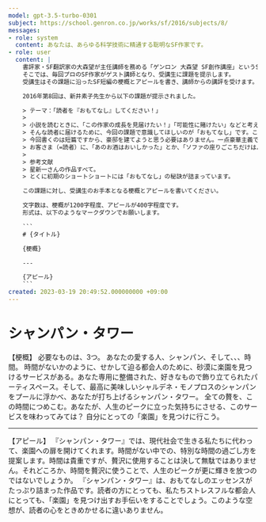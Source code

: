 ```yaml
---
model: gpt-3.5-turbo-0301
subject: https://school.genron.co.jp/works/sf/2016/subjects/8/
messages:
- role: system
  content: あなたは、あらゆる科学技術に精通する聡明なSF作家です。
- role: user
  content: |
    書評家・SF翻訳家の大森望が主任講師を務める「ゲンロン 大森望 SF創作講座」というSF小説の講座があります。
    そこでは、毎回プロのSF作家がゲスト講師となり、受講生に課題を提示します。
    受講生はその課題に沿ったSF短編の梗概とアピールを書き、講師からの講評を受けます。

    2016年第8回は、新井素子先生から以下の課題が提示されました。

    > テーマ：「読者を『おもてなし』してください！」
    >
    > 小説を読むときに、「この作家の成長を見届けたい！」「可能性に賭けたい」などと考える人はほとんどいません。たいていの人は、たんに楽しむために本を手に取り、読んでいるはずです。
    > そんな読者に届けるために、今回の課題で意識してほしいのが「おもてなし」です。これから構築するお話を自分の家だと思って、その中に読者を招待し、おもてなしする方法を考えてみてください。
    > 今回書くのは短篇ですから、豪邸を建てようと思う必要はありません。一点豪華主義でいいんです。
    > お客さま（=読者）に、「あのお酒はおいしかった」とか、「ソファの座りごこちだけはよかった」と思ってもらえるように、どこか一点でよいので、読者の心を掴めるような梗概を作ってください。
    >  
    > 参考文献
    > 星新一さんの作品すべて。
    > とくに初期のショートショートには「おもてなし」の秘訣が詰まっています。

    この課題に対し、受講生のお手本となる梗概とアピールを書いてください。

    文字数は、梗概が1200字程度、アピールが400字程度です。
    形式は、以下のようなマークダウンでお願いします。

    ```
    # {タイトル}

    {梗概}

    ---

    {アピール}
    ```
created: 2023-03-19 20:49:52.000000000 +09:00
---
```

# シャンパン・タワー

【梗概】
必要なものは、3つ。
あなたの愛する人、シャンパン、そして、、、時間。
時間がないかのように、せかして迫る都会人のために、砂漠に楽園を見つけるサービスがある。あなた専用に整備された、好きなもので飾り立てられたパーティスペース。そして、最高に美味しいシャルデネ・モノプロスのシャンパンをプールに浮かべ、あなたが打ち上げるシャンパン・タワー。
全ての贅を、この時間につめこむ。あなたが、人生のピークに立った気持ちにさせる、このサービスを味わってみては？
自分にとっての「楽園」を見つけに行こう。

---

【アピール】
『シャンパン・タワー』では、現代社会で生きる私たちに代わって、楽園への扉を開けてくれます。時間がない中での、特別な時間の過ごし方を提案します。時間は貴重ですが、贅沢に使用することは決して無駄ではありません。それどころか、時間を贅沢に使うことで、人生のピークが更に輝きを放つのではないでしょうか。
『シャンパン・タワー』は、おもてなしのエッセンスがたっぷり詰まった作品です。読者の方にとっても、私たちストレスフルな都会人にとっても、「楽園」を見つけ出すお手伝いをすることでしょう。このような空想が、読者の心をときめかせるに違いありません。
